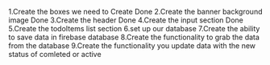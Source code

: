 1.Create the boxes we need to Create Done
2.Create the banner background image Done
3.Create the header Done
4.Create the input section Done
5.Create the todoItems list section
6.set up our database
7.Create the ability to save data in firebase database
8.Create the functionality to grab the data from the database
9.Create the functionality you update data with the new status of comleted or active
